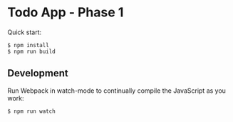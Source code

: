 # Todo App - Phase 1

Quick start:

```
$ npm install
$ npm run build
````

## Development

Run Webpack in watch-mode to continually compile the JavaScript as you work:

```
$ npm run watch
```
